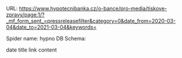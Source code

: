 URL: https://www.hypotecnibanka.cz/o-bance/pro-media/tiskove-zpravy/page:1/?_mf_form_sent_=pressreleasefilter&category=0&date_from=2020-03-04&date_to=2021-03-04&keywords=

Spider name: hypno
DB Schema:

date
title
link
content
